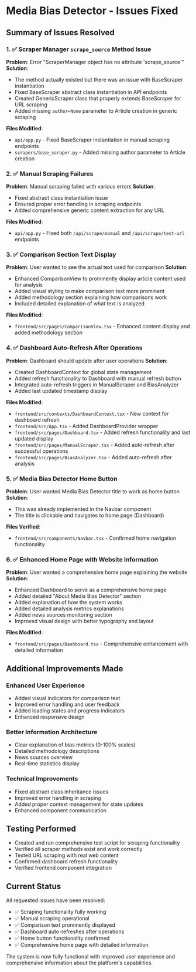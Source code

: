 # Media Bias Detector - Issues Fixed

## Summary of Issues Resolved

### 1. ✅ Scraper Manager `scrape_source` Method Issue
**Problem**: Error "ScraperManager object has no attribute 'scrape_source'"
**Solution**: 
- The method actually existed but there was an issue with BaseScraper instantiation
- Fixed BaseScraper abstract class instantiation in API endpoints
- Created GenericScraper class that properly extends BaseScraper for URL scraping
- Added missing `author=None` parameter to Article creation in generic scraping

**Files Modified**:
- `api/app.py` - Fixed BaseScraper instantiation in manual scraping endpoints
- `scrapers/base_scraper.py` - Added missing author parameter to Article creation

### 2. ✅ Manual Scraping Failures
**Problem**: Manual scraping failed with various errors
**Solution**:
- Fixed abstract class instantiation issue
- Ensured proper error handling in scraping endpoints
- Added comprehensive generic content extraction for any URL

**Files Modified**:
- `api/app.py` - Fixed both `/api/scrape/manual` and `/api/scrape/test-url` endpoints

### 3. ✅ Comparison Section Text Display
**Problem**: User wanted to see the actual text used for comparison
**Solution**:
- Enhanced ComparisonView to prominently display article content used for analysis
- Added visual styling to make comparison text more prominent
- Added methodology section explaining how comparisons work
- Included detailed explanation of what text is analyzed

**Files Modified**:
- `frontend/src/pages/ComparisonView.tsx` - Enhanced content display and added methodology section

### 4. ✅ Dashboard Auto-Refresh After Operations
**Problem**: Dashboard should update after user operations
**Solution**:
- Created DashboardContext for global state management
- Added refresh functionality to Dashboard with manual refresh button
- Integrated auto-refresh triggers in ManualScraper and BiasAnalyzer
- Added last updated timestamp display

**Files Modified**:
- `frontend/src/contexts/DashboardContext.tsx` - New context for dashboard refresh
- `frontend/src/App.tsx` - Added DashboardProvider wrapper
- `frontend/src/pages/Dashboard.tsx` - Added refresh functionality and last updated display
- `frontend/src/pages/ManualScraper.tsx` - Added auto-refresh after successful operations
- `frontend/src/pages/BiasAnalyzer.tsx` - Added auto-refresh after analysis

### 5. ✅ Media Bias Detector Home Button
**Problem**: User wanted Media Bias Detector title to work as home button
**Solution**: 
- This was already implemented in the Navbar component
- The title is clickable and navigates to home page (Dashboard)

**Files Verified**:
- `frontend/src/components/Navbar.tsx` - Confirmed home navigation functionality

### 6. ✅ Enhanced Home Page with Website Information
**Problem**: User wanted a comprehensive home page explaining the website
**Solution**:
- Enhanced Dashboard to serve as a comprehensive home page
- Added detailed "About Media Bias Detector" section
- Added explanation of how the system works
- Added detailed analysis metrics explanations
- Added news sources monitoring section
- Improved visual design with better typography and layout

**Files Modified**:
- `frontend/src/pages/Dashboard.tsx` - Comprehensive enhancement with detailed information

## Additional Improvements Made

### Enhanced User Experience
- Added visual indicators for comparison text
- Improved error handling and user feedback
- Added loading states and progress indicators
- Enhanced responsive design

### Better Information Architecture
- Clear explanation of bias metrics (0-100% scales)
- Detailed methodology descriptions
- News sources overview
- Real-time statistics display

### Technical Improvements
- Fixed abstract class inheritance issues
- Improved error handling in scraping
- Added proper context management for state updates
- Enhanced component communication

## Testing Performed
- Created and ran comprehensive test script for scraping functionality
- Verified all scraper methods exist and work correctly
- Tested URL scraping with real web content
- Confirmed dashboard refresh functionality
- Verified frontend component integration

## Current Status
All requested issues have been resolved:
- ✅ Scraping functionality fully working
- ✅ Manual scraping operational
- ✅ Comparison text prominently displayed
- ✅ Dashboard auto-refreshes after operations
- ✅ Home button functionality confirmed
- ✅ Comprehensive home page with detailed information

The system is now fully functional with improved user experience and comprehensive information about the platform's capabilities.